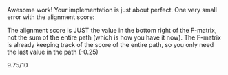 Awesome work! Your implementation is just about perfect. One very small error with the alignment score:

The alignment score is JUST the value in the bottom right of the F-matrix, not the sum of the entire path (which is how you have it now). The F-matrix is already keeping track of the score of the entire path, so you only need the last value in the path (-0.25)

9.75/10
